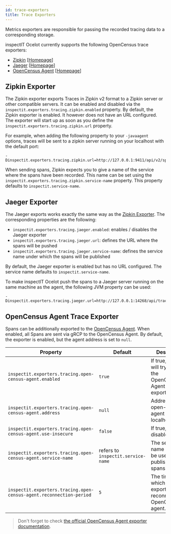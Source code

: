 ```yaml
---
id: trace-exporters
title: Trace Exporters
---
```


Metrics exporters are responsible for passing the recorded tracing data to a corresponding storage.

inspectIT Ocelot currently supports the following OpenCensus trace exporters:

* [Zipkin](#zipkin-exporter) [[Homepage](https://zipkin.io/)]
* [Jaeger](#jaeger-exporter) [[Homepage](https://www.jaegertracing.io/)]
* [OpenCensus Agent](#opencensus-agent-trace-exporter) [[Homepage](https://opencensus.io/exporters/supported-exporters/java/ocagent/)]

## Zipkin Exporter

The Zipkin exporter exports Traces in Zipkin v2 format to a Zipkin server or other compatible servers.
It can be enabled and disabled via the `inspectit.exporters.tracing.zipkin.enabled` property. By default, the Zipkin exporter is enabled. It however does not have an URL configured. The exporter will start up as soon as you define the `inspectit.exporters.tracing.zipkin.url` property.

For example, when adding the following property to your `-javaagent` options, traces will be sent to a zipkin server running on your localhost with the default port:

```
-Dinspectit.exporters.tracing.zipkin.url=http://127.0.0.1:9411/api/v2/spans
```

When sending spans, Zipkin expects you to give a name of the service where the spans have been recorded. This name can be set using the `inspectit.exporters.tracing.zipkin.service-name` property. This property defaults to `inspectit.service-name`.


## Jaeger Exporter

The Jaeger exports works exactly the same way as the [Zipkin Exporter](#zipkin-exporter).
The corresponding properties are the following:

* `inspectit.exporters.tracing.jaeger.enabled`: enables / disables the Jaeger exporter
* `inspectit.exporters.tracing.jaeger.url`: defines the URL where the spans will be pushed
* `inspectit.exporters.tracing.jaeger.service-name`: defines the service name under which the spans will be published

By default, the Jaeger exporter is enabled but has no URL configured.
The service name defaults to `inspectit.service-name`.

To make inspectIT Ocelot push the spans to a Jaeger server running on the same machine as the agent, the following JVM property can be used:

```
-Dinspectit.exporters.tracing.jaeger.url=http://127.0.0.1:14268/api/traces
```

## OpenCensus Agent Trace Exporter

Spans can be additionally exported to the [OpenCensus Agent](https://opencensus.io/service/components/agent/).
When enabled, all Spans are sent via gRCP to the OpenCensus Agent. By default, the exporter is enabled, but the agent address is set to `null`.

|Property |Default| Description
|---|---|---|
|`inspectit.exporters.tracing.open-census-agent.enabled`|`true`|If true, the agent will try to start the OpenCensus Agent Trace exporter.
|`inspectit.exporters.tracing.open-census-agent.address`|`null`|Address of the open-census agent (e.g. localhost:1234).
|`inspectit.exporters.tracing.open-census-agent.use-insecure`|`false`|If true, SSL is disabled.
|`inspectit.exporters.tracing.open-census-agent.service-name`|refers to `inspectit.service-name`|The service-name which will be used to publish the spans.
|`inspectit.exporters.tracing.open-census-agent.reconnection-period`|`5`|The time at which the exporter tries to reconnect to the OpenCensus agent.

> Don't forget to check [the official OpenCensus Agent exporter documentation](https://opencensus.io/exporters/supported-exporters/java/ocagent/).